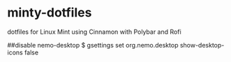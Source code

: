 # minty-dotfiles

dotfiles for Linux Mint using Cinnamon with Polybar and Rofi


##disable nemo-desktop
$ gsettings set org.nemo.desktop show-desktop-icons false
